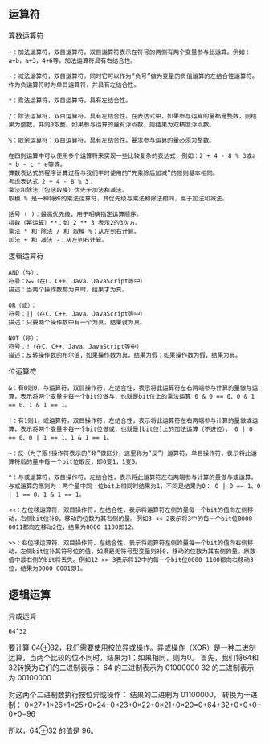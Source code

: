 ## **运算符**
算数运算符
```
+：加法运算符，双目运算符，双目运算符表示在符号的两侧有两个变量参与此运算。例如：a+b，a+3，4+6等。加法运算符具有右结合性。

-：减法运算符，双目运算符。同时它可以作为“负号”做为变量的负值运算的左结合性运算符。作为负运算符时为单目运算符，并具有左结合性。

*：乘法运算符，双目运算符，具有左结合性。

/：除法运算符，双目运算符，具有左结合性。在表达式中，如果参与运算的量都是整数，则结果为整数，并向0取整。如果参与运算的量有浮点数，则结果为双精度浮点数。

%：取余运算符：双目运算符，具有左结合性。要求参与运算的量必须为整数。

在四则运算中可以使用多个运算符来实现一些比较复杂的表达式，例如：2 + 4 - 8 % 3或a + b - c * e等等。
算数表达式的程序计算过程与我们平时使用的“先乘除后加减”的原则基本相同。
考虑表达式 2 + 4 - 8 % 3：
乘法和除法（包括取模）优先于加法和减法。
取模 % 是一种特殊的乘法运算符，其优先级与乘法和除法相同，高于加法和减法。

括号 ( )：最高优先级，用于明确指定运算顺序。
指数（幂运算）**：如 2 ** 3 表示2的3次方。
乘法 * 和 除法 / 和 取模 %：从左到右计算。
加法 + 和 减法 -：从左到右计算。
```

逻辑运算符
```
AND（与）：
符号：&&（在C、C++、Java、JavaScript等中）
描述：当两个操作数都为真时，结果才为真。

OR（或）：
符号：||（在C、C++、Java、JavaScript等中）
描述：只要两个操作数中有一个为真，结果就为真。

NOT（非）：
符号：!（在C、C++、Java、JavaScript等中）
描述：反转操作数的布尔值，如果操作数为真，结果为假；如果操作数为假，结果为真。
```

位运算符
```
&：有0则0，与运算符，双目操作符，左结合性，表示将此运算符左右两端参与计算的量做与运算，表示将两个变量中每一个bit位做与，也就是bit位上的乘法运算 0 & 0 == 0、0 & 1 == 0、1 & 1 == 1。

|：有1则1，或运算符，双目操作符，左结合性，表示将此运算符左右两端参与计算的量做或运算，表示将两个变量中每一个bit位做或，也就是[bit位]上的加法运算（不进位）， 0 | 0 == 0、0 | 1 == 1、1 & 1 == 1。

~：反（为了跟!操作符表示的“非”做区分，这里称为“反”）运算符，单目操作符，表示将此运算符后的量中每一个bit位取反，即0变1，1变0。

^：与或运算符，双目操作符，左结合性，表示将此运算符左右两端参与计算的量做与或运算，与或运算的原则为：两个量中同一位bit上相同时结果为1，不同是结果为0： 0 | 0 == 1、0 | 1 == 0、1 & 1 == 1。

<<：左位移运算符，双目操作符，左结合性，表示将运算符左侧的量每一个bit的值向左侧移动，右侧bit位补0，移动的位数为其右侧的量。例如3 << 2表示将3中的每一个bit位0000 0011都向左移动2位，结果为0000 1100即12。

>>：右位移运算符，双目操作符，左结合性，表示将运算符左侧的量每一个bit的值向右侧移动，左侧bit位补其符号位的值，如果是无符号型变量则补0，移动的位数为其右侧的量。原数值中最右侧的bit将丢失。例如12 >> 3表示将12中的每一个bit位0000 1100都向右移动3位，结果为0000 0001即1。
```


## **逻辑运算**
异或运算
```
64^32
```
要计算 64⊕32，我们需要使用按位异或操作。异或操作（XOR）是一种二进制运算，当两个比较的位不同时，结果为1；如果相同，则为0。
首先，我们将64和32转换为它们的二进制表示：
64 的二进制表示为 01000000
32 的二进制表示为 00100000

对这两个二进制数执行按位异或操作：
结果的二进制为 01100000，
转换为十进制： 0×27+1×26+1×25+0×24+0×23+0×22+0×21+0×20=0+64+32+0+0+0+0+0=96

所以，64⊕32 的值是 96。

